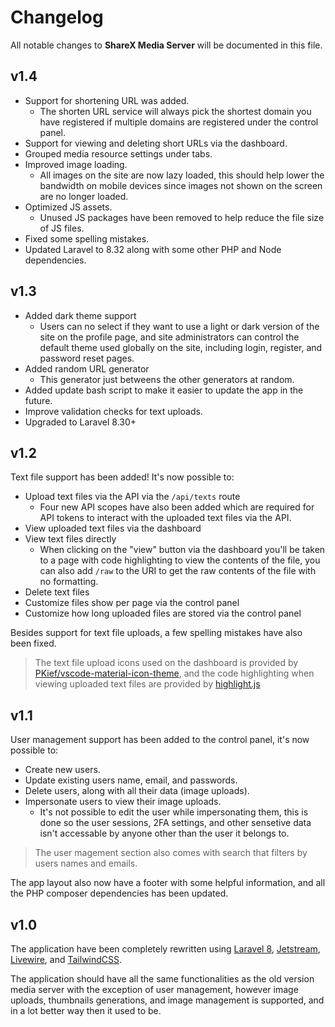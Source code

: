 # Changelog

All notable changes to **ShareX Media Server** will be documented in this file.

## v1.4

-   Support for shortening URL was added.
    -   The shorten URL service will always pick the shortest domain you have registered if multiple domains are registered under the control panel.
-   Support for viewing and deleting short URLs via the dashboard.
-   Grouped media resource settings under tabs.
-   Improved image loading.
    -   All images on the site are now lazy loaded, this should help lower the bandwidth on mobile devices since images not shown on the screen are no longer loaded.
-   Optimized JS assets.
    -   Unused JS packages have been removed to help reduce the file size of JS files.
-   Fixed some spelling mistakes.
-   Updated Laravel to 8.32 along with some other PHP and Node dependencies.

## v1.3

-   Added dark theme support
    -   Users can no select if they want to use a light or dark version of the site on the profile page, and site administrators can control the default theme used globally on the site, including login, register, and password reset pages.
-   Added random URL generator
    -   This generator just betweens the other generators at random.
-   Added update bash script to make it easier to update the app in the future.
-   Improve validation checks for text uploads.
-   Upgraded to Laravel 8.30+

## v1.2

Text file support has been added! It's now possible to:

-   Upload text files via the API via the `/api/texts` route
    -   Four new API scopes have also been added which are required for API tokens to interact with the uploaded text files via the API.
-   View uploaded text files via the dashboard
-   View text files directly
    -   When clicking on the "view" button via the dashboard you'll be taken to a page with code highlighting to view the contents of the file, you can also add `/raw` to the URI to get the raw contents of the file with no formatting.
-   Delete text files
-   Customize files show per page via the control panel
-   Customize how long uploaded files are stored via the control panel

Besides support for text file uploads, a few spelling mistakes have also been fixed.

> The text file upload icons used on the dashboard is provided by [PKief/vscode-material-icon-theme](https://github.com/PKief/vscode-material-icon-theme), and the code highlighting when viewing uploaded text files are provided by [highlight.js](https://highlightjs.org/)

## v1.1

User management support has been added to the control panel, it's now possible to:

-   Create new users.
-   Update existing users name, email, and passwords.
-   Delete users, along with all their data (image uploads).
-   Impersonate users to view their image uploads.
    -   It's not possible to edit the user while impersonating them, this is done so the user sessions, 2FA settings, and other sensetive data isn't accessable by anyone other than the user it belongs to.

> The user magement section also comes with search that filters by users names and emails.

The app layout also now have a footer with some helpful information, and all the PHP composer dependencies has been updated.

## v1.0

The application have been completely rewritten using [Laravel 8](https://laravel.com/), [Jetstream](https://jetstream.laravel.com/2.x/introduction.html), [Livewire](https://laravel-livewire.com/), and [TailwindCSS](https://tailwindcss.com/).

The application should have all the same functionalities as the old version media server with the exception of user management, however image uploads, thumbnails generations, and image management is supported, and in a lot better way then it used to be.
